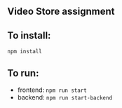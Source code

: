## Video Store assignment

## To install:
`npm install`

## To run:
- frontend: `npm run start`
- backend: `npm run start-backend`